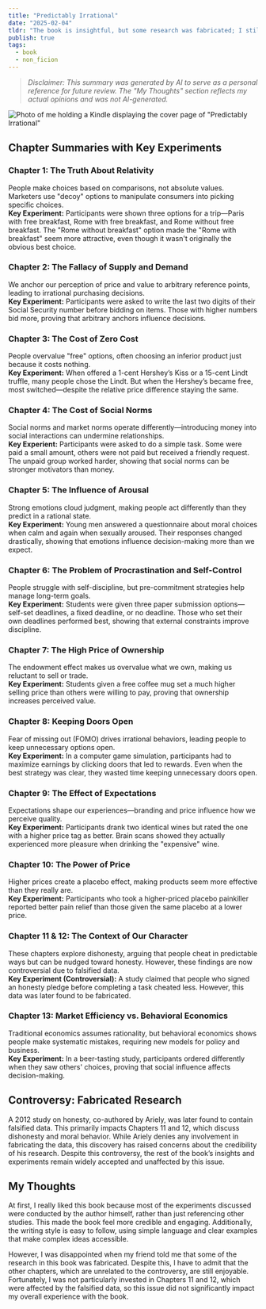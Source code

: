 ```yaml
---
title: "Predictably Irrational"
date: "2025-02-04"
tldr: "The book is insightful, but some research was fabricated; I still enjoyed the unaffected parts."
publish: true
tags:
  - book
  - non_ficion
---
```


> *Disclaimer: This summary was generated by AI to serve as a personal reference for future review. The "My Thoughts" section reflects my actual opinions and was not AI-generated.*

![Photo of me holding a Kindle displaying the cover page of "Predictably Irrational"](/posts/2025-0204-predictably-irrational.webp)

## Chapter Summaries with Key Experiments

### Chapter 1: The Truth About Relativity
People make choices based on comparisons, not absolute values. Marketers use "decoy" options to manipulate consumers into picking specific choices.  
**Key Experiment:** Participants were shown three options for a trip—Paris with free breakfast, Rome with free breakfast, and Rome without free breakfast. The "Rome without breakfast" option made the "Rome with breakfast" seem more attractive, even though it wasn't originally the obvious best choice.

### Chapter 2: The Fallacy of Supply and Demand
We anchor our perception of price and value to arbitrary reference points, leading to irrational purchasing decisions.  
**Key Experiment:** Participants were asked to write the last two digits of their Social Security number before bidding on items. Those with higher numbers bid more, proving that arbitrary anchors influence decisions.

### Chapter 3: The Cost of Zero Cost
People overvalue "free" options, often choosing an inferior product just because it costs nothing.  
**Key Experiment:** When offered a 1-cent Hershey’s Kiss or a 15-cent Lindt truffle, many people chose the Lindt. But when the Hershey’s became free, most switched—despite the relative price difference staying the same.

### Chapter 4: The Cost of Social Norms
Social norms and market norms operate differently—introducing money into social interactions can undermine relationships.  
**Key Experient:** Participants were asked to do a simple task. Some were paid a small amount, others were not paid but received a friendly request. The unpaid group worked harder, showing that social norms can be stronger motivators than money.

### Chapter 5: The Influence of Arousal
Strong emotions cloud judgment, making people act differently than they predict in a rational state.  
**Key Experiment:** Young men answered a questionnaire about moral choices when calm and again when sexually aroused. Their responses changed drastically, showing that emotions influence decision-making more than we expect.

### Chapter 6: The Problem of Procrastination and Self-Control
People struggle with self-discipline, but pre-commitment strategies help manage long-term goals.  
**Key Experiment:** Students were given three paper submission options—self-set deadlines, a fixed deadline, or no deadline. Those who set their own deadlines performed best, showing that external constraints improve discipline.

### Chapter 7: The High Price of Ownership
The endowment effect makes us overvalue what we own, making us reluctant to sell or trade.  
**Key Experiment:** Students given a free coffee mug set a much higher selling price than others were willing to pay, proving that ownership increases perceived value.

### Chapter 8: Keeping Doors Open
Fear of missing out (FOMO) drives irrational behaviors, leading people to keep unnecessary options open.  
**Key Experiment:** In a computer game simulation, participants had to maximize earnings by clicking doors that led to rewards. Even when the best strategy was clear, they wasted time keeping unnecessary doors open.

### Chapter 9: The Effect of Expectations
Expectations shape our experiences—branding and price influence how we perceive quality.  
**Key Experiment:** Participants drank two identical wines but rated the one with a higher price tag as better. Brain scans showed they actually experienced more pleasure when drinking the "expensive" wine.

### Chapter 10: The Power of Price
Higher prices create a placebo effect, making products seem more effective than they really are.  
**Key Experiment:** Participants who took a higher-priced placebo painkiller reported better pain relief than those given the same placebo at a lower price.

### Chapter 11 & 12: The Context of Our Character
These chapters explore dishonesty, arguing that people cheat in predictable ways but can be nudged toward honesty. However, these findings are now controversial due to falsified data.  
**Key Experiment (Controversial):** A study claimed that people who signed an honesty pledge before completing a task cheated less. However, this data was later found to be fabricated.

### Chapter 13: Market Efficiency vs. Behavioral Economics
Traditional economics assumes rationality, but behavioral economics shows people make systematic mistakes, requiring new models for policy and business.  
**Key Experiment:** In a beer-tasting study, participants ordered differently when they saw others' choices, proving that social influence affects decision-making.
## Controversy: Fabricated Research
A 2012 study on honesty, co-authored by Ariely, was later found to contain falsified data. This primarily impacts Chapters 11 and 12, which discuss dishonesty and moral behavior. While Ariely denies any involvement in fabricating the data, this discovery has raised concerns about the credibility of his research. Despite this controversy, the rest of the book’s insights and experiments remain widely accepted and unaffected by this issue.

## My Thoughts
At first, I really liked this book because most of the experiments discussed were conducted by the author himself, rather than just referencing other studies. This made the book feel more credible and engaging. Additionally, the writing style is easy to follow, using simple language and clear examples that make complex ideas accessible.

However, I was disappointed when my friend told me that some of the research in this book was fabricated. Despite this, I have to admit that the other chapters, which are unrelated to the controversy, are still enjoyable. Fortunately, I was not particularly invested in Chapters 11 and 12, which were affected by the falsified data, so this issue did not significantly impact my overall experience with the book.
